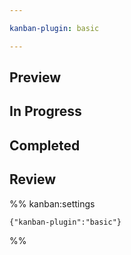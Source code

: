 ```yaml
---

kanban-plugin: basic

---
```


## Preview



## In Progress


## Completed



## Review





%% kanban:settings
```
{"kanban-plugin":"basic"}
```
%%